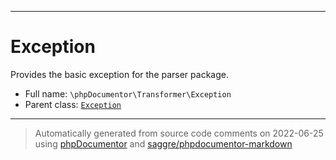 ***

# Exception

Provides the basic exception for the parser package.



* Full name: `\phpDocumentor\Transformer\Exception`
* Parent class: [`Exception`](../../Exception.md)






***
> Automatically generated from source code comments on 2022-06-25 using [phpDocumentor](http://www.phpdoc.org/) and [saggre/phpdocumentor-markdown](https://github.com/Saggre/phpDocumentor-markdown)
